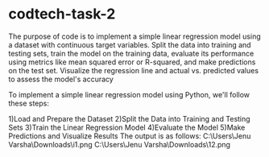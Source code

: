 # codtech-task-2
The purpose of code is to implement a simple linear regression model using a dataset with continuous  target variables. Split the data into training and testing sets, train the model on the training data, evaluate its performance using metrics like mean squared  error or R-squared, and make predictions on the test set. Visualize the regression line and actual vs. predicted values to assess the model's accuracy

To implement a simple linear regression model using Python, we'll follow these steps:

1)Load and Prepare the Dataset
2)Split the Data into Training and Testing Sets
3)Train the Linear Regression Model
4)Evaluate the Model
5)Make Predictions and Visualize Results
The output is as follows:
C:\Users\Jenu Varsha\Downloads\i1.png
C:\Users\Jenu Varsha\Downloads\12.png
